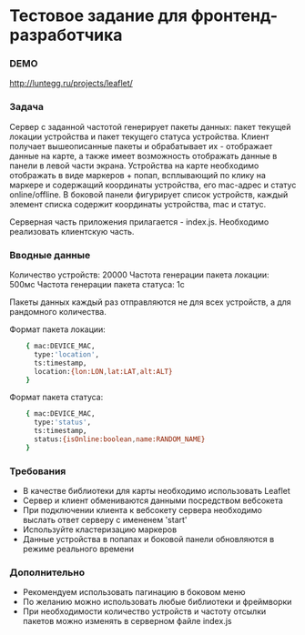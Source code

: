 # Тестовое задание для фронтенд-разработчика

### DEMO

http://luntegg.ru/projects/leaflet/

### Задача

Сервер с заданной частотой генерирует пакеты данных: пакет текущей локации устройства и пакет текущего статуса устройства. Клиент получает вышеописанные пакеты и обрабатывает их - отображает данные на карте, а также имеет возможность отображать данные в панели в левой части экрана. Устройства на карте необходимо отображать в виде маркеров + попап, всплывающий по клику на маркере и содержащий координаты устройства, его mac-адрес и статус online/offline. В боковой панели фигурирует список устройств, каждый элемент списка содержит координаты устройства, mac и статус.

Серверная часть приложения прилагается - index.js. Необходимо реализовать клиентскую часть.

### Вводные данные

Количество устройств: 20000
Частота генерации пакета локации: 500мс
Частота генерации пакета статуса: 1с

Пакеты данных каждый раз отправляются не для всех устройств, а для рандомного количества.

Формат пакета локации:
```sh
    { mac:DEVICE_MAC,
      type:'location',
      ts:timestamp,
      location:{lon:LON,lat:LAT,alt:ALT}
    }
```

Формат пакета статуса:
```sh
    { mac:DEVICE_MAC,
      type:'status',
      ts:timestamp,
      status:{isOnline:boolean,name:RANDOM_NAME}
    }
```
### Требования
- В качестве библиотеки для карты необходимо использовать Leaflet
- Сервер и клиент обмениваются данными посредством вебсокета
- При подключении клиента к вебсокету сервера необходимо выслать ответ серверу с имененем 'start'
- Используйте кластеризацию маркеров
- Данные устройства в попапах и боковой панели обновляются в режиме реального времени

### Дополнительно
- Рекомендуем использовать пагинацию в боковом меню
- По желанию можно использовать любые библиотеки и фреймворки
- При необходимости количество устройств и частоту отсылки пакетов можно изменять в серверном файле index.js  
